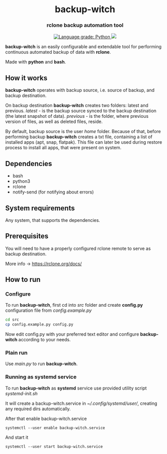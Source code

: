 <h1 align="center" style="border-bottom: none;">backup-witch</h1>
<h3 align="center">rclone backup automation tool</h3>

<p align="center">
  <a href="https://lgtm.com/projects/g/ark-key/backup-witch/context:python">
    <img alt="Language grade: Python" src="https://img.shields.io/lgtm/grade/python/g/ark-key/backup-witch.svg?logo=lgtm&logoWidth=18"/>
  </a>
  <a href="https://codecov.io/gh/ark-key/backup-witch">
    <img src="https://codecov.io/gh/ark-key/backup-witch/branch/master/graph/badge.svg?token=2A648Z07NO"/>
  </a>
</p>

**backup-witch** is an easily configurable and extendable tool for performing continuous
automated backup of data with **rclone**.

Made with **python** and **bash**.

## How it works

**backup-witch** operates with backup source, i.e. source of backup, and backup destination.

On backup destination **backup-witch** creates two folders: latest and previous. _latest_ - is the backup source synced
to the backup destination (the latest snapshot of data). _previous_ - is the folder, where previous version of files, as
well as deleted files, reside.

By default, backup source is the user _home_ folder. Because of that, before performing backup **backup-witch**
creates a txt file, containing a list of installed apps (apt, snap,
flatpak). This file can later be used during restore process to install all apps, that were present on system.

## Dependencies

+ bash
+ python3
+ rclone
+ notify-send (for notifying about errors)

## System requirements

Any system, that supports the dependencies.

## Prerequisites

You will need to have a properly configured rclone remote to serve as backup destination.

More info -> https://rclone.org/docs/

## How to run

### Configure

To run **backup-witch**, first cd into *src* folder and create **config.py** configuration file from _config.example.py_

```bash
cd src
cp config.example.py config.py
```

Now edit config.py with your preferred text editor and configure **backup-witch** according to your needs.

### Plain run

Use _main.py_ to run **backup-witch**.

### Running as systemd service

To run **backup-witch** as **systemd** service use provided utility script _systemd-init.sh_

It will create a backup-witch.service in _~/.config/systemd/user/_, creating any required dirs automatically.

After that enable backup-witch.service

```shell
systemctl --user enable backup-witch.service
```

And start it

```shell
systemctl --user start backup-witch.service
```

[//]: # (todo rclone filter flags + more details on configuration)